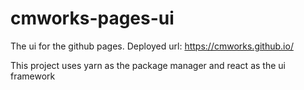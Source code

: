 # cmworks-pages-ui
The ui for the github pages. Deployed url: https://cmworks.github.io/

This project uses yarn as the package manager and react as the ui framework